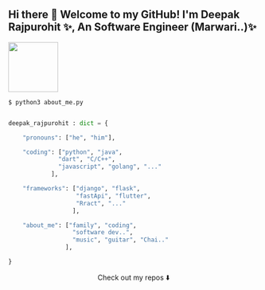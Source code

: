 <!-- ### Hi there 👋 -->

<!--
**AvinashRajPurohit/AvinashRajPurohit** is a ✨ _special_ ✨ repository because its `README.md` (this file) appears on your GitHub profile.

Here are some ideas to get you started:

- 🔭 I’m currently working on ...
- 🌱 I’m currently learning ...
- 👯 I’m looking to collaborate on ...
- 🤔 I’m looking for help with ...
- 💬 Ask me about ...
- 📫 How to reach me: ...
- 😄 Pronouns: ...
- ⚡ Fun fact: ...
-->

## Hi there 👋 Welcome to my GitHub! I'm Deepak Rajpurohit ✨, An Software Engineer (Marwari..)✨
<img src="https://cdn-icons-png.flaticon.com/512/3694/3694892.png" width="100">



```$ python3 about_me.py ```

```python

deepak_rajpurohit : dict = {

    "pronouns": ["he", "him"],

    "coding": ["python", "java", 
              "dart", "C/C++", 
              "javascript", "golang", "..."
            ],

    "frameworks": ["django", "flask",
                   "fastApi", "flutter", 
                   "Rract", "..."
                  ],

    "about_me": ["family", "coding", 
                  "software dev..", 
                  "music", "guitar", "Chai.." 
                ],

}

```

<p align="center">
Check out my repos ⬇️  
</p>





